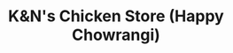 ---
title: "K&N's Chicken Store (Happy Chowrangi)"
url: /karachi/kandns-chicken-store-happy-chowrangi/
shop: shop
---